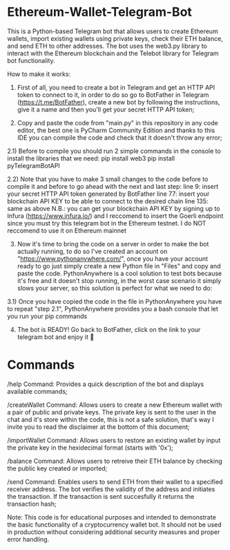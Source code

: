 # Ethereum-Wallet-Telegram-Bot
This is a Python-based Telegram bot that allows users to create Ethereum wallets, import existing wallets using private keys, check their ETH balance, and send ETH to other addresses. The bot uses the web3.py library to interact with the Ethereum blockchain and the Telebot library for Telegram bot functionality.

How to make it works:

1) First of all, you need to create a bot in Telegram and get an HTTP API token to connect to it, in order to do so go to BotFather in Telegram (https://t.me/BotFather), create a new bot by following the instructions, give it a name and then you'll get your secret HTTP API token;

2) Copy and paste the code from "main.py" in this repository in any code editor, the best one is PyCharm Community Edition and thanks to this IDE you can compile the code and check that it doesn't throw any error;

2.1) Before to compile you should run 2 simple commands in the console to install the libraries that we need:
  pip install web3
  pip install pyTelegramBotAPI

2.2) Note that you have to make 3 small changes to the code before to compile it and before to go ahead with the next and last step:
  line 9: insert your secret HTTP API token generated by BotFather
  line 77: insert your blockchain API KEY to be able to connect to the desired chain
  line 135: same as above
  N.B.: you can get your blockchain API KEY by signing up to Infura (https://www.infura.io/) and I reccomend to insert the Goerli endpoint since you must try this     telegram bot in the Ethereum testnet. I do NOT reccomend to use it on Ethereum mainnet

3) Now it's time to bring the code on a server in order to make the bot actually running, to do so I've created an account on "https://www.pythonanywhere.com/", once you have your account ready to go just simply create a new Python file in "Files" and copy and paste the code. PythonAnywhere is a cool solution to test bots because it's free and it doesn't stop running, in the worst case scenario it simply slows your server, so this solution is perfect for what we need to do:

3.1) Once you have copied the code in the file in PythonAnywhere you have to repeat "step 2.1", PythonAnywhere provides you a bash console that let you run your pip commands

4) The bot is READY! Go back to BotFather, click on the link to your telegram bot and enjoy it 🤖

# Commands
/help Command: Provides a quick description of the bot and displays available commands;

/createWallet Command: Allows users to create a new Ethereum wallet with a pair of public and private keys. The private key is sent to the user in the chat and it's store within the code, this is not a safe solution, that's way I invite you to read the disclaimer at the bottom of this document;

/importWallet Command: Allows users to restore an existing wallet by input the private key in the hexidecimal format (starts with '0x');

/balance Command: Allows users to retreive their ETH balance by checking the public key created or imported;

/send Command: Enables users to send ETH from their wallet to a specified receiver address. The bot verifies the validity of the address and initiates the transaction. If the transaction is sent succesfully it returns the transaction hash;

Note: This code is for educational purposes and intended to demonstrate the basic functionality of a cryptocurrency wallet bot. It should not be used in production without considering additional security measures and proper error handling.

